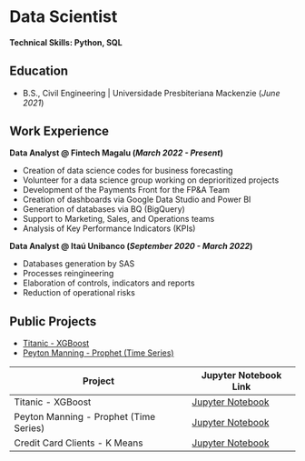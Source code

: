 # Data Scientist

#### Technical Skills: Python, SQL

## Education			        		
- B.S., Civil Engineering | Universidade Presbiteriana Mackenzie (_June 2021_)

## Work Experience
**Data Analyst @ Fintech Magalu (_March 2022 - Present_)**
- Creation of data science codes for business forecasting
- Volunteer for a data science group working on deprioritized projects
- Development of the Payments Front for the FP&A Team
- Creation of dashboards via Google Data Studio and Power BI
- Generation of databases via BQ (BigQuery)
- Support to Marketing, Sales, and Operations teams
- Analysis of Key Performance Indicators (KPIs)


**Data Analyst @ Itaú Unibanco (_September 2020 - March 2022_)**
- Databases generation by SAS
- Processes reingineering
- Elaboration of controls, indicators and reports
- Reduction of operational risks

## Public Projects
- [Titanic - XGBoost](https://github.com/skywillker/titanic/blob/main/Titanic_Notebook.ipynb)
- [Peyton Manning - Prophet (Time Series)](https://github.com/skywillker/peyton_manning/blob/main/Peyton_Manning_Notebook.ipynb)


| Project       | Jupyter Notebook Link                                 |
|-----------------------|-------------------------------------------------------------|
| Titanic - XGBoost             | [Jupyter Notebook](https://github.com/skywillker/titanic/blob/main/Titanic_Notebook.ipynb)          |
| Peyton Manning - Prophet (Time Series)             | [Jupyter Notebook](https://github.com/skywillker/peyton_manning/blob/main/Peyton_Manning_Notebook.ipynb)          |
| Credit Card Clients - K Means             | [Jupyter Notebook](https://github.com/skywillker/credit_card_clients/blob/main/Credit%20Card%20Clients.ipynb)          |

